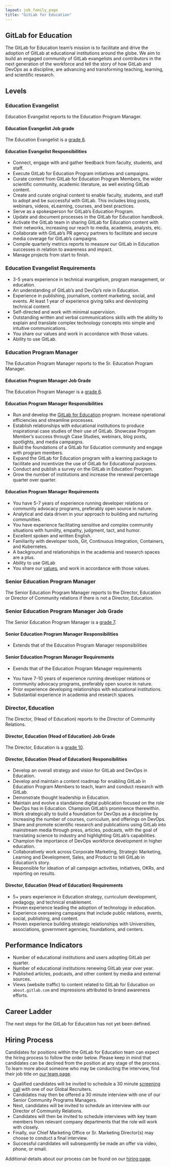 ```yaml
---
layout: job_family_page
title: "GitLab for Education"
---
```

 
## GitLab for Education

The GitLab for Education team’s mission is to facilitate and drive the adoption of GitLab at educational institutions around the globe. We aim to build an engaged community of GitLab evangelists and contributors in the next generation of the workforce and tell the story of how GitLab and DevOps as a  discipline, are advancing and transforming teaching, learning, and scientific research.
 
## Levels
 
### Education Evangelist

Education Evangelist reports to the Education Program Manager.
 
#### Education Evangelist Job grade

The Education Evangelist is a [grade 6](https://about.gitlab.com/handbook/total-rewards/compensation/compensation-calculator/#gitlab-job-grades).
 
#### Education Evangelist Responsibilities

- Connect, engage with and gather feedback from faculty, students, and staff.
- Execute GitLab for Education Program initiatives and campaigns.
- Curate content from GitLab for Education Program Members, the wider scientific community,  academic literature, as well existing GitLab content.
- Create and curate original content to enable faculty, students, and staff to adopt and be successful with GitLab. This includes blog posts, webinars, videos, eLearning, courses, and best practices.
- Serve as a spokesperson for GitLab’s Education Program.
- Update and document processes in the GitLab for Education handbook.
- Activate the GitLab team in sharing GitLab for Education content with their networks, increasing our reach to media, academia, analysts, etc.
- Collaborate with GitLab’s PR agency partners to facilitate and secure media coverage for GitLab’s campaigns.
- Compile quarterly metrics reports to measure our GitLab in Education successes in relation to awareness and impact.
- Manage projects from start to finish.
 
### Education Evangelist Requirements

- 3-5 years experience in technical evangelism, program management, or education.
- An understanding of GitLab’s and DevOp’s role in Education.
- Experience in publishing, journalism, content marketing, social, and events. At least 1 year of experience giving talks and developing technical content.
- Self-directed and work with minimal supervision.
- Outstanding written and verbal communications skills with the ability to explain and translate complex technology concepts into simple and intuitive communications.
- You share our values and work in accordance with those values.
- Ability to use GitLab.
 
### Education Program Manager

The Education Program Manager reports to the Sr. Education Program Manager.
 
#### Education Program Manager Job Grade
 
The Education Program Manager is a [grade 6](/handbook/total-rewards/compensation/compensation-calculator/#gitlab-job-grades).
 
#### Education Program Manager Responsibilities
 
- Run and develop the [GitLab for Education](/solutions/education) program. Increase operational efficiencies and streamline processes. 
- Establish relationships with educational institutions to produce inspirational case studies of their use of GitLab. Showcase Program Member’s success through Case Studies, webinars, blog posts, spotlights, and media campaigns.
- Build the foundations of a GitLab for Education community and engage with program members.
- Expand the GitLab for Education program with a learning package to facilitate and incentivize the use of GitLab for Educational purposes.
- Conduct and publish a survey on the GitLab in Education Program.
- Grow the number of institutions and increase the renewal percentage quarter over quarter.
 
#### Education Program Manager Requirements
 
- You have 5-7 years of experience running developer relations or community advocacy programs, preferably open source in nature.
- Analytical and data driven in your approach to building and nurturing communities.
- You have experience facilitating sensitive and complex community situations with humility, empathy, judgment, tact, and humor.
- Excellent spoken and written English.
- Familiarity with developer tools, Git, Continuous Integration, Containers, and Kubernetes.
- A background and relationships in the academia and research spaces are a plus.
- Ability to use GitLab
- You share our [values](https://about.gitlab.com/handbook/values/), and work in accordance with those values.
 
### Senior Education Program Manager

The Senior Education Program Manager reports to the Director, Education or Director of Community relations if there is not a Director, Education.
 
### Senior Education Program Manager Job Grade
 
The Senior Education Program Manager is a [grade 7](/handbook/total-rewards/compensation/compensation-calculator/#gitlab-job-grades).
 
#### Senior Education Program Manager Responsibilities

* Extends that of the Education Program Manager responsibilities
 
#### Senior Education Program Manager Requirements
 
* Exends that of the Education Program Manager requirements
- You have 7-10 years of experience running developer relations or community advocacy programs, preferably open source in nature.
- Prior experience developing relationships with educational institutions.
- Substantial experience in academia and research spaces.
 
### Director, Education
 
The Director, (Head of Education) reports to the Director of Community Relations.
 
#### Director, Education (Head of Education) Job Grade

The Director, Education is a [grade 10](/handbook/total-rewards/compensation/compensation-calculator/#gitlab-job-grades).
 
#### Director, Education (Head of Education) Responsibilities

- Develop an overall strategy and vision for GitLab and DevOps in Education.
- Develop and maintain a content roadmap for enabling GitLab in Education Program Members to teach, learn and conduct research with GitLab.
- Demonstrate thought leadership in Education.
- Maintain and evolve a standalone digital publication focused on the role DevOps has in Education. Champion GitLab’s prominence therewithin.
- Work strategically to build a foundation for DevOps as a discipline by increasing the number of courses, curriculum, and offerings on DevOps.  
- Share and promote scientific research and publications using GitLab into mainstream media through press, articles, podcasts, with the goal of translating science to industry and highlighting GitLab’s capabilities.
- Champion the importance of DevOps workforce development in higher education.
- Collaboratively work across Corporate Marketing, Strategic Marketing, Learning and Development, Sales, and Product to tell GitLab in Education’s story.
- Responsible for ideation of all campaign activities, initiatives, OKRs, and reporting on results.
  
#### Director, Education (Head of Education) Requirements

- 5+ years experience in Education strategy, curriculum development, pedagogy, and technical enablement.
- Proven experience leading the adoption of technology in education.
- Experience overseeing campaigns that include public relations, events, social, publishing, and content.
- Proven experience building strategic relationships with Universities, associations, government agencies, foundations, and centers.
 
## Performance Indicators

- Number of educational institutions and users adopting GitLab per quarter.
- Number of educational institutions renewing GitLab year over year.
- Published articles, podcasts, and other content by media and external sources.
- Views (website traffic) to content related to GitLab for Education on `about.gitlab.com` and impressions attributed to brand awareness efforts.

## Career Ladder

The next steps for the GitLab for Education has not yet been defined.
 
## Hiring Process

Candidates for positions within the GitLab for Education team can expect the hiring process to follow the order below. Please keep in mind that candidates can be declined from the position at any stage of the process. To learn more about someone who may be conducting the interview, find their job title on [our team page](/company/team/).
 
- Qualified candidates will be invited to schedule a 30 minute [screening call](/handbook/hiring/interviewing/#conducting-a-screening-call) with one of our Global Recruiters.
- Candidates may then be offered a 30 minute interview with one of our Senior Community Programs Managers.
- Next, candidates will be invited to schedule an interview with our Director of Community Relations.
- Candidates will then be invited to schedule interviews with key team members from relevant company departments that the role will work with closely.
- Finally, our Chief Marketing Office or Sr. Marketing Director(s) may choose to conduct a final interview.
- Successful candidates will subsequently be made an offer via video, phone, or email.
 
Additional details about our process can be found on our [hiring page](/handbook/hiring).
